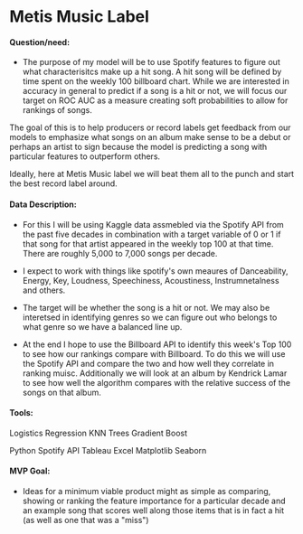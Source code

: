 # Metis Music Label


#### Question/need:
* The purpose of my model will be to use Spotify features to figure out what characterisitcs make up a hit song.  A hit song will be defined by time spent on the weekly 100 billboard chart.  While we are interested in accuracy in general to predict if a song is a hit or not, we will focus our target on ROC AUC as a measure creating soft probabilities to allow for rankings of songs.

The goal of this is to help producers or record labels get feedback from our models to emphasize what songs on an album make sense to be a debut or perhaps an artist to sign because the model is predicting a song with particular features to outperform others. 

Ideally, here at Metis Music label we will beat them all to the punch and start the best record label around.

#### Data Description:
* For this I will be using Kaggle data assmebled via the Spotify API from the past five decades in combination with a target variable of 0 or 1 if that song for that artist appeared in the weekly top 100 at that time. There are roughly 5,000 to 7,000 songs per decade.  

* I expect to work with things like spotify's own meaures of Danceability, Energy, Key, Loudness, Speechiness, Acoustiness, Instrumnetalness and others.  

* The target will be whether the song is a hit or not.  We may also be interetsed in identifying genres so we can figure out who belongs to what genre so we have a balanced line up. 

* At the end I hope to use the Billboard API to identify this week's Top 100 to see how our rankings compare with Billboard.  To do this we will use the Spotify API and compare the two and how well they correlate in ranking muisc.  Additionally we will look at an album by Kendrick Lamar to see how well the algorithm compares with the relative success of the songs on that album.


#### Tools:
Logistics Regression
KNN
Trees
Gradient Boost

Python
Spotify API
Tableau
Excel
Matplotlib
Seaborn


#### MVP Goal:
* Ideas for a minimum viable product might as simple as comparing, showing or ranking the feature importance for a particular decade and an example song that scores well along those items that is in fact a hit (as well as one that was a "miss")
